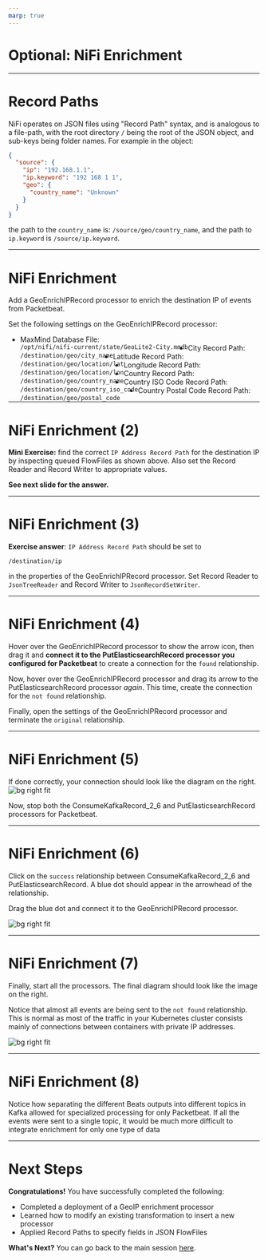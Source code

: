 ```yaml
---
marp: true
---
```

<!-- paginate: true -->

<style>
blockquote {
    font-size: 60%;
    margin-top: auto;
}
</style>

<style>
img[alt~="center"] {
  display: block;
  margin: 0 auto;
}
</style>

# Optional: NiFi Enrichment

---

# Record Paths

NiFi operates on JSON files using "Record Path" syntax, and is analogous to a file-path, with the root directory `/` being the root of the JSON object, and sub-keys being folder names. For example in the object:

```json
{
  "source": {
    "ip": "192.168.1.1",
    "ip.keyword": "192 168 1 1",
    "geo": {
      "country_name": "Unknown"
    }
  }
}
```
the path to the `country_name` is: `/source/geo/country_name`, and the path to `ip.keyword` is `/source/ip.keyword`.

---

# NiFi Enrichment

Add a GeoEnrichIPRecord processor to enrich the destination IP of events from Packetbeat.

Set the following settings on the GeoEnrichIPRecord processor:
- <span style="float: left; padding-right: 10px">MaxMind Database File: </span> <span style="float: left">`/opt/nifi/nifi-current/state/GeoLite2-City.mmdb`</span>
- <span style="float: left; padding-right: 10px">City Record Path: </span><span style="float: left">`/destination/geo/city_name`</span>
- <span style="float: left; padding-right: 10px">Latitude Record Path: </span><span style="float: left">`/destination/geo/location/lat`</span>
- <span style="float: left; padding-right: 10px">Longitude Record Path: </span><span style="float: left">`/destination/geo/location/lon`</span>
- <span style="float: left; padding-right: 10px">Country Record Path: </span><span style="float: left">`/destination/geo/country_name`</span>
- <span style="float: left; padding-right: 10px">Country ISO Code Record Path: </span><span style="float: left">`/destination/geo/country_iso_code`</span>
- <span style="float: left; padding-right: 10px">Country Postal Code Record Path: </span><span style="float: left">`/destination/geo/postal_code`</span>

---

# NiFi Enrichment (2)

**Mini Exercise:** find the correct `IP Address Record Path` for the destination IP by inspecting queued FlowFiles as shown above. Also set the Record Reader and Record Writer to appropriate values.

**See next slide for the answer.**

---

# NiFi Enrichment (3)

**Exercise answer**: `IP Address Record Path` should be set to
```
/destination/ip
```
in the properties of the GeoEnrichIPRecord processor. Set Record Reader to `JsonTreeReader` and Record Writer to `JsonRecordSetWriter`.

---

# NiFi Enrichment (4)

Hover over the GeoEnrichIPRecord processor to show the arrow icon, then drag it and **connect it to the PutElasticsearchRecord processor you configured for Packetbeat** to create a connection for the `found` relationship.

Now, hover over the GeoEnrichIPRecord processor and drag its arrow to the PutElasticsearchRecord processor *again*. This time, create the connection for the `not found` relationship.

Finally, open the settings of the GeoEnrichIPRecord processor and terminate the `original` relationship.

---

# NiFi Enrichment (5)

If done correctly, your connection should look like the diagram on the right.
![bg right fit](images/nifi-enrich.png)

Now, stop both the ConsumeKafkaRecord_2_6 and PutElasticsearchRecord processors for Packetbeat.

---

# NiFi Enrichment (6)

Click on the `success` relationship between ConsumeKafkaRecord_2_6 and PutElasticsearchRecord. A blue dot should appear in the arrowhead of the relationship. 

Drag the blue dot and connect it to the GeoEnrichIPRecord processor.

![bg right fit](images/nifi-enrich-insert.png)

---

# NiFi Enrichment (7)

Finally, start all the processors. The final diagram should look like the image on the right.

Notice that almost all events are being sent to the `not found` relationship. This is normal as most of the traffic in your Kubernetes cluster consists mainly of connections between containers with private IP addresses.

![bg right fit](images/nifi-enrich-final.png)

---

# NiFi Enrichment (8)

Notice how separating the different Beats outputs into different topics in Kafka allowed for specialized processing for only Packetbeat. If all the events were sent to a single topic, it would be much more difficult to integrate enrichment for only one type of data

---

# Next Steps

**Congratulations!**
You have successfully completed the following:
- Completed a deployment of a GeoIP enrichment processor
- Learned how to modify an existing transformation to insert a new processor
- Applied Record Paths to specify fields in JSON FlowFiles

**What's Next?**
You can go back to the main session [here](https://hautonjt.github.io/pipeline2.pdf#page=28).